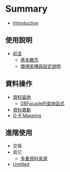 # Summary

* [Introduction](README.md)

## 使用說明

* [前言](shi-yong-shuo-ming/qian-yan/README.md)
  * [基本概念](shi-yong-shuo-ming/shi-yong-shuo-ming/ji-ben-gai-nian.md)
  * [環境架構與設定說明](shi-yong-shuo-ming/shi-yong-shuo-ming/huan-jing-jia-gou-yu-she-ding-shuo-ming.md)

## 資料操作

* [資料查詢](zi-liao-cao-zuo/zi-liao-cha-xun.md)
  * [DBFacade的查詢函式](zi-liao-cao-zuo/zi-liao-cha-xun/dbfacade.md)
* [資料異動](zi-liao-cao-zuo/zi-liao-yi-dong.md)
* [O-R Mapping](zi-liao-cao-zuo/o-r-mapping.md)

## 進階使用

* 交易
* 其它
  * [多重資料來源](jin-jie-shi-yong/duo-zhong-zi-liao-lai-yuan.md)
* [Untitled](jin-jie-shi-yong/untitled.md)

